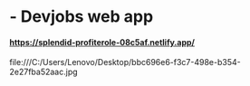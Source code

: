 # - Devjobs web app

#### https://splendid-profiterole-08c5af.netlify.app/

file:///C:/Users/Lenovo/Desktop/bbc696e6-f3c7-498e-b354-2e27fba52aac.jpg
